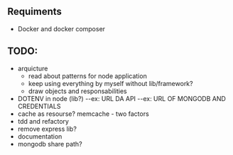 ## Requiments
- Docker and docker composer

## TODO:
- arquicture
  - read about patterns for node application
  - keep using everything by myself without lib/framework?
  - draw objects and responsabilities
- DOTENV in node (lib?)
 --ex: URL DA API
 --ex: URL OF MONGODB AND CREDENTIALS
- cache as resourse? memcache - two factors
- tdd and refactory
- remove express lib? 
- documentation
- mongodb share path?
